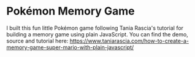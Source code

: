 # Pokémon Memory Game

I built this fun little Pokémon game following Tania Rascia's tutorial for building a memory game using plain JavaScript.
You can find the demo, source and tutorial here: https://www.taniarascia.com/how-to-create-a-memory-game-super-mario-with-plain-javascript/
